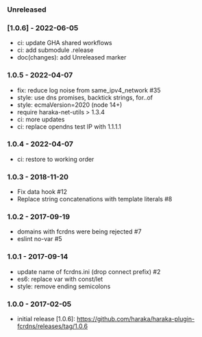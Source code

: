 ### Unreleased


### [1.0.6] - 2022-06-05

- ci: update GHA shared workflows
- ci: add submodule .release
- doc(changes): add Unreleased marker


### 1.0.5 - 2022-04-07

- fix: reduce log noise from same_ipv4_network #35
- style: use dns promises, backtick strings, for..of
- style: ecmaVersion=2020 (node 14+)
- require haraka-net-utils > 1.3.4
- ci: more updates
- ci: replace opendns test IP with 1.1.1.1


### 1.0.4 - 2022-04-07

- ci: restore to working order


### 1.0.3 - 2018-11-20

- Fix data hook #12
- Replace string concatenations with template literals #8


### 1.0.2 - 2017-09-19

- domains with fcrdns were being rejected #7
- eslint no-var #5


### 1.0.1 - 2017-09-14

- update name of fcrdns.ini (drop connect prefix) #2
- es6: replace var with const/let
- style: remove ending semicolons


### 1.0.0 - 2017-02-05

- initial release
[1.0.6]: https://github.com/haraka/haraka-plugin-fcrdns/releases/tag/1.0.6
